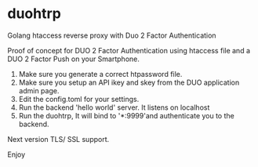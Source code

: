 # duohtrp
Golang htaccess reverse proxy with Duo 2 Factor Authentication

Proof of concept for DUO 2 Factor Authentication using htaccess file and
a DUO 2 Factor Push on your Smartphone.




1. Make sure you generate a correct htpassword file.
2. Make sure you setup an API ikey and skey from the DUO application admin page.
3. Edit the config.toml for your settings.
4. Run the backend 'hello world' server. It listens on localhost
5. Run the duohtrp, It will bind to '*:9999'and authenticate you to the backend.


Next version TLS/ SSL support.

Enjoy
